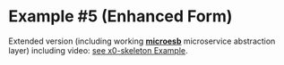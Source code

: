 # Example #5 (Enhanced Form)

Extended version (including working [**microesb**](https://github.com/clauspruefer/python-micro-esb) microservice abstraction layer)
including video: [see x0-skeleton Example](https://github.com/WEBcodeX1/x0-skeleton/tree/main/example/01-forms-microesb).
